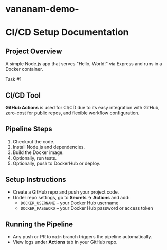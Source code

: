 # vananam-demo-
# CI/CD Setup Documentation

## Project Overview
A simple Node.js app that serves "Hello, World!" via Express and runs in a Docker container.

Task #1

## CI/CD Tool
**GitHub Actions** is used for CI/CD due to its easy integration with GitHub, zero-cost for public repos, and flexible workflow configuration.

## Pipeline Steps
1. Checkout the code.
2. Install Node.js and dependencies.
3. Build the Docker image.
4. Optionally, run tests.
5. Optionally, push to DockerHub or deploy.

## Setup Instructions
- Create a GitHub repo and push your project code.
- Under repo settings, go to **Secrets → Actions** and add:
  - `DOCKER_USERNAME` – your Docker Hub username
  - `DOCKER_PASSWORD` – your Docker Hub password or access token

## Running the Pipeline
- Any push or PR to `main` branch triggers the pipeline automatically.
- View logs under **Actions** tab in your GitHub repo.
